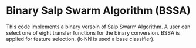 # Binary Salp Swarm Algorithm (BSSA)
This code implements a binary versoin of Salp Swarm Algorithm. 
A user can select one of eight transfer functions for the binary conversion.
BSSA is applied for feature selection. (k-NN is used a base classifier).
